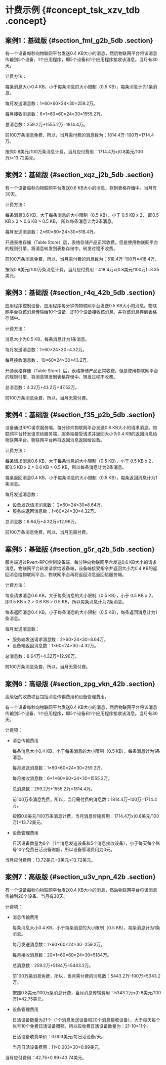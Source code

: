 # 计费示例 {#concept_tsk_xzv_tdb .concept}

## 案例1：基础版 {#section_fml_g2b_5db .section}

有一个设备每秒向物联网平台发送0.4 KB大小的消息，然后物联网平台将该消息传输到5个设备，1个应用程序，即5个设备和1个应用程序接收该消息。当月有30天。

计费方法：

每条消息大小0.4 KB，小于每条消息的大小限制（0.5 KB），每条消息计为1条消息。

每月发送消息数：1×60×60×24×30=259.2万。

每月接收消息数：6×1×60×60×24×30=1555.2万。

总消息数：259.2万+1555.2万=1814.4万。

前100万条消息免费，所以，当月需付费的消息数为：1814.4万–100万=1714.4万。

按照0.8美元/100万条消息计费，当月应付费用：1714.4万x\(0.8美元/100万\)=13.72美元。

## 案例2：基础版 {#section_xqz_j2b_5db .section}

有一个设备每秒向物联网平台发送0.6 KB大小的消息，存到表格存储中。当月有30天。

计费方法：

每条消息0.6 KB，大于每条消息的大小限制（0.5 KB），小于 0.5 KB x 2， 即0.5 KB x 2 \> 0.6 KB \> 0.5 KB， 所以每条消息计为2条消息。

每月发送消息数：2×60×60×24×30=518.4万。

开通表格存储（Table Store）后，表格存储产品正常收费。但是使用物联网平台的规则引擎，将消息转发到表格存储中，转发过程不收费。

前100万条消息免费，所以，当月需付费的消息数为：518.4万–100万=418.4万。

按照0.8美元/100万条消息计费，当月应付费用：418.4万x\(0.8美元/100万\)=3.35美元。

## 案例3：基础版 {#section_r4q_42b_5db .section}

应用程序控制设备，应用程序每分钟向物联网平台发送0.5 KB大小的消息。物联网平台将该消息传输给10个设备，即10个设备接收该消息，并将该消息存到表格存储中。

计费方法：

消息大小为0.5 KB，每条消息计为1条消息。

每月发送消息数：1×60×24×30=4.32万。

每月接收消息数： 10×60×24×30=43.2万。

开通表格存储（Table Store）后，表格存储产品正常收费。但是使用物联网平台的规则引擎，将消息转发到表格存储中，转发过程不收费。

总消息数：4.32万+43.2万=47.52万。

前100万条消息免费，所以，当月无需付费。

## 案例4：基础版 {#section_f35_p2b_5db .section}

设备通过RPC请求服务端，每分钟向物联网平台发送0.6 KB大小的请求消息。物联网平台转发请求给服务端，服务端接受请求并返回大小为0.4 KB的返回消息给物联网平台。物联网平台再将返回消息返回给设备。

计费方法：

每条请求消息0.6 KB，大于每条消息的大小限制（0.5 KB），小于 0.5 KB x 2， 即0.5 KB x 2 \> 0.6 KB \> 0.5 KB，所以每条消息计为2条消息。

每条返回消息0.4 KB，小于每条消息的大小限制（0.5 KB），每条返回消息计为1条消息。

每月发送消息数：

-   设备发送请求消息数： 2×60×24×30=8.64万。
-   服务端返回消息数：1×60×24×30=4.32万。

总消息数：8.64万+4.32万=12.96万。

前100万条消息免费，所以，当月无需付费。

## 案例5：基础版 {#section_g5r_q2b_5db .section}

服务端通过Rvert-RPC控制设备端，每分钟向物联网平台发送0.6 KB大小的请求消息。物联网平台转发请求给设备端，设备端接受指令并返回大小为0.4 KB的返回消息给物联网平台。物联网平台再将返回消息返回给服务端。

计费方法：

每条请求消息0.6 KB，大于每条消息的大小限制（0.5 KB），小于 0.5 KB x 2， 即0.5 KB x 2 \> 0.6 KB \> 0.5 KB，所以每条消息计为2条消息。

每条返回消息0.4 KB，小于每条消息的大小限制（0.5 KB），每条返回消息计为1条消息。

每月发送消息数：

-   服务端发送请求消息数：2×60×24×30=8.64万。
-   设备端返回消息数：1×60×24×30=4.32万。

总消息数：8.64万+4.32万=12.96万。

前100万条消息免费，所以，当月无需付费。

## 案例6：高级版 {#section_zpg_vkn_42b .section}

高级版的收费项目包括消息传输费用和设备管理费用。

有一个设备每秒向物联网平台发送0.4 KB大小的消息，然后物联网平台将该消息传输到5个设备，1个应用程序，即5个设备和1个应用程序接收该消息。当月有30天。

计费项：

-   消息传输费用

    每条消息大小0.4 KB，小于每条消息的大小限制（0.5 KB），每条消息计为1条消息。

    每月发送消息数：1×60×60×24×30=259.2万。

    每月接收消息数：6×1×60×60×24×30=1555.2万。

    总消息数：259.2万+1555.2万=1814.4万。

    前100万条消息免费，所以，当月需付费的消息数：1814.4万–100万=1714.4万。

    按照0.8美元/100万条消息计费，当月消息传输费用：1714.4万x\(0.8美元/100万\)=13.72美元。

-   设备管理费用

    日活设备数量为6个（1个消息发送设备和5个消息接收设备），小于每天每个账号10个免费日活设备赠额，所以设备管理费用为0元。


当月应付费用：13.72美元+0美元=13.72美元。

## 案例7：高级版 {#section_u3v_npn_42b .section}

有一个设备每秒向物联网平台发送0.4 KB大小的消息，然后物联网平台将该消息传输到20个设备。当月有30天。

计费项：

-   消息传输费用

    每条消息大小0.4 KB，小于每条消息的大小限制（0.5 KB），每条消息计为1条消息。

    每月发送消息数：1×60×60×24×30=259.2万。

    每月接收消息数：20×1×60×60×24×30=5184万。

    总消息数：259.2万+5184万=5443.2万。

    前100万条消息免费，所以，当月需付费的消息数：5443.2万–100万=5343.2万。

    按照0.8美元/100万条消息计费，当月消息传输费用：5343.2万x\(0.8美元/100万\)=42.75美元。

-   设备管理费用

    日活设备数量为21个（1个消息发送设备和20个消息接收设备），大于每天每个账号10个免费日活设备赠额，所以应收费日活设备数量为：21-10=11个。

    日活设备收费单价：0.003美元/每日活设备/天。

    当月日活设备费用：11×0.003×30=0.99美元。


当月应付费用：42.75+0.99=43.74美元。

